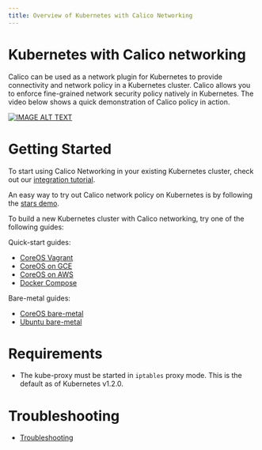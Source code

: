 ```yaml
---
title: Overview of Kubernetes with Calico Networking
---
```


# Kubernetes with Calico networking
Calico can be used as a network plugin for Kubernetes to provide connectivity and network policy in a Kubernetes cluster. 
Calico allows you to enforce fine-grained network security policy natively in Kubernetes. The video below shows a quick demonstration of Calico policy in action.

[![IMAGE ALT TEXT](http://img.youtube.com/vi/OE1n5PWtvMM/0.jpg)](http://www.youtube.com/watch?v=OE1n5PWtvMM "Calico network policy on Kubernetes")

# Getting Started
To start using Calico Networking in your existing Kubernetes cluster, check out our [integration tutorial](KubernetesIntegration.md).

An easy way to try out Calico network policy on Kubernetes is by following the [stars demo](stars-demo/README.md).

To build a new Kubernetes cluster with Calico networking, try one of the following guides:

Quick-start guides:
- [CoreOS Vagrant](VagrantCoreOS.md)
- [CoreOS on GCE](GCE.md)
- [CoreOS on AWS](AWS.md)
- [Docker Compose](https://github.com/projectcalico/docker-compose-kubernetes) 

Bare-metal guides:
- [CoreOS bare-metal](https://github.com/kubernetes/kubernetes/blob/master/docs/getting-started-guides/coreos/bare_metal_calico.md)
- [Ubuntu bare-metal](https://github.com/kubernetes/kubernetes/blob/master/docs/getting-started-guides/ubuntu-calico.md)


# Requirements
- The kube-proxy must be started in `iptables` proxy mode.  This is the default as of Kubernetes v1.2.0.

# Troubleshooting 
- [Troubleshooting](Troubleshooting-Calico-Kubernetes)

